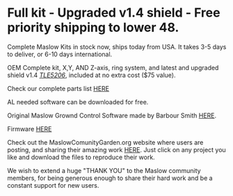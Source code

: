 # Full kit - Upgraded v1.4 shield - Free priority shipping to lower 48.

Complete Maslow Kits in stock now, ships today from USA. It takes 3-5 days to deliver, or 6-10 days international.

OEM Complete kit, X,Y, AND Z-axis, ring system, and latest and upgraded shield v1.4 [*TLE5206*](https://www.eastbaysource.com/blogs/product-info/product-detail), included at no extra cost ($75 value).

Check our complete parts list [HERE](https://www.eastbaysource.com/blogs/news/maslow-full-kit-parts-list)

AL needed software can be downloaded for free.

Original Maslow Grownd Control Software made by Barbour Smith [HERE](https://github.com/MaslowCNC/GroundControl/releases).

Firmware [HERE](https://github.com/MaslowCNC/Firmware/releases/)

Check out the MaslowComunityGarden.org website where users are posting, and sharing their amazing work [HERE](http://maslowcommunitygarden.org/index.html). Just click on any project you like and download the files to reproduce their work. 

We wish to extend a huge "THANK YOU" to the Maslow community members, for being generous enough to share their hard work and be a constant support for new users. 



